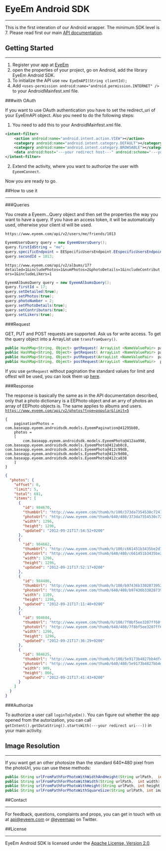# EyeEm Android SDK
***

This is the first interation of our Android wrapper. The minimum SDK level is 7.
Please read first our main [API documentation](https://github.com/eyeem/Public-API#eyeem-api).


## Getting Started
***

1. Register your app at [EyeEm](http://www.eyeem.com/developers/myapps)
2. open the properties of your project, go on Android, add the library EyeEm Android SDK.
3. To initialize the API use ```new EyeEmAPI(String clientId);``` 
4. Add `<uses-permission android:name="android.permission.INTERNET" />` to your AndroidMainfest.xml file. 

###with OAuth 

If you want to use OAuth authentication you have to set the redirect_uri of your EyeEmAPI object. Also you need to do the following steps:

1. You need to add this to your AndroidMainfest.xml file.             
``` xml
<intent-filter>    
    <action android:name="android.intent.action.VIEW"></action>
	<category android:name="android.intent.category.DEFAULT"></category>
	<category android:name="android.intent.category.BROWSABLE"></category>
	<data android:host="---your redirect host---" android:scheme="---your redirect scheme"></data>
</intent-filter>
```

2. Extend the activity, where you want to authorize the user with `EyeemConnect`.


Now you are ready to go.

##How to use it
***
###Queries

You create a Eyeem…Query object and then set the properties the way you want to have a query. If you have an access token, it will be automatically used, otherwise your client id  will be used.

`https://www.eyeem.com/api/v2/users/me/friends/1013`

``` java
EyeemUsersQuery query = new EyeemUsersQuery();
query.firstIdString = "me";
query.specificEndpoint = EESpecificUsersEndpoint.EEspecificUsersEndpointFriends;
query.secondId = 1013;
```
`https://www.eyeem.com/api/v2/albums/17?detailed=1&includePhotos=1&numPhotos=2&photoDetails=1&includeContributors=1&includeLikers=1`

``` java
EyeemAlbumsQuery query = new EyeemAlbumsQuery();
query.firstId = 17;
query.setDetailed(true);
query.setPhotos(true);
query.photoNumber = 2;
query.setPhotoDetails(true);       
query.setContributors(true);
query.setLikers(true);
``` 

###Request

GET, PUT and POST requests are supported. Ask us for write access.
To get the query object into a ArrayList use  `transfromQuery()`.

``` java
public HashMap<String, Object> getRequest( ArrayList <NameValuePair> parameters)
public HashMap<String, Object> getRequest( ArrayList <NameValuePair> parameters, EyeemPagination pagination)
public HashMap<String, Object> putRequest(ArrayList <NameValuePair>  parameters)
public HashMap<String, Object> postRequest(ArrayList <NameValuePair>  parameters)	                       
```
If you use `getRequest` without pagination the standard values for limit and offest will be used, you can look them up [here](https://github.com/eyeem/Public-API/#api-documentation).

###Response

The response is basically the same as in the API documentation described, only that a photo dictionary is a EEPhoto object and an arry of photos an array of EEPhoto objects is. The same applies to albums and users. 
[`https://www.eyeem.com/api/v2/photos?type=popular&limit=5`](https://github.com/eyeem/Public-API/blob/master/endpoints/photos/GET_photo.md#files)
```
{
	paginationPhotos = com.baseapp.eyeem.androidsdk.models.EyeemPagination@41295b80, 
	photos = 
	[
		com.baseapp.eyeem.androidsdk.models.EyeemPhoto@412aa998, 		com.baseapp.eyeem.androidsdk.models.EyeemPhoto@412ab0c8, 		com.baseapp.eyeem.androidsdk.models.EyeemPhoto@412c99d8, 		com.baseapp.eyeem.androidsdk.models.EyeemPhoto@412c9d08, 		com.baseapp.eyeem.androidsdk.models.EyeemPhoto@412ca038
	]
}
```
``` json
{
  "photos": {
    "offset": 0,
    "limit": 5,
    "total": 681,
    "items": [
      {
        "id": 984670,
        "thumbUrl": "http://www.eyeem.com/thumb/h/100/373da7354530c72410d2425afdc4e6c1101e82f9-1348242890",
        "photoUrl": "http://www.eyeem.com/thumb/640/480/373da7354530c72410d2425afdc4e6c1101e82f9-1348242890",
        "width": 1296,
        "height": 1296,
        "updated": "2012-09-21T17:54:52+0200"
      },
      {
        "id": 984662,
        "thumbUrl": "http://www.eyeem.com/thumb/h/100/c661451b3435be2d73daa897ee5a62a1096bab80-1348242734",
        "photoUrl": "http://www.eyeem.com/thumb/640/480/c661451b3435be2d73daa897ee5a62a1096bab80-1348242734",
        "width": 1296,
        "height": 1296,
        "updated": "2012-09-21T17:52:17+0200"
      },
      {
        "id": 984486,
        "thumbUrl": "http://www.eyeem.com/thumb/h/100/b97436b3302873952e06ee6c1c2274bec33f3c01-1348240283",
        "photoUrl": "http://www.eyeem.com/thumb/640/480/b97436b3302873952e06ee6c1c2274bec33f3c01-1348240283",
        "width": 1109,
        "height": 1296,
        "updated": "2012-09-21T17:11:40+0200"
      },
      {
        "id": 984604,
        "thumbUrl": "http://www.eyeem.com/thumb/h/100/7f8bf5ee3207ff60f6ff203fd45cad93d8acb5dd-1348241773",
        "photoUrl": "http://www.eyeem.com/thumb/640/480/7f8bf5ee3207ff60f6ff203fd45cad93d8acb5dd-1348241773",
        "width": 1296,
        "height": 1296,
        "updated": "2012-09-21T17:36:29+0200"
      },
      {
        "id": 984625,
        "thumbUrl": "http://www.eyeem.com/thumb/h/100/5e9173b4827bb4dfc139cb7f2b91ed722cb473c7-1348242086",
        "photoUrl": "http://www.eyeem.com/thumb/640/480/5e9173b4827bb4dfc139cb7f2b91ed722cb473c7-1348242086",
        "width": 909,
        "height": 866,
        "updated": "2012-09-21T17:41:43+0200"
      }
    ]
  }
}
```
###Authorize

To authorize a user call `loginToEyeEm()`. You can figure out whether the app opened from the autorization, you can call `getIntent().getDataString().startsWith(---your redirect uri---))` in your main activity.


## Image Resolution
***

If you want get an other photosize than the standard 640*480 pixel from the photoUrl, you can use these methods: 

``` java
public String urlFromPathForPhotoWithWidthAndHeight(String urlPath,  int width, int height)
public String urlFromPathForPhotoWithWidth(String urlPath,  int width)
public String urlFromPathForPhotoWithHeight(String urlPath, int height)
public String urlFromPathForPhotoWithSquareSize(String urlPath, int imageSize)
```

##Contact
***

For feedback, questions, complaints and props, you can get in touch with us at [api@eyeem.com](mailto:api@eyeem.com) or [@eyeemapi](http://twitter.com/eyeemapi) on Twitter.



##License
***
EyeEm Android SDK is licensed under the [Apache License, Version 2.0](http://www.apache.org/licenses/LICENSE-2.0.html).



